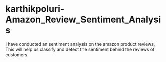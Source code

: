 # karthikpoluri-Amazon_Review_Sentiment_Analysis
I have conducted an sentiment analysis on the amazon product reviews, This will help us classify and detect the sentiment behind the reviews of customers.
